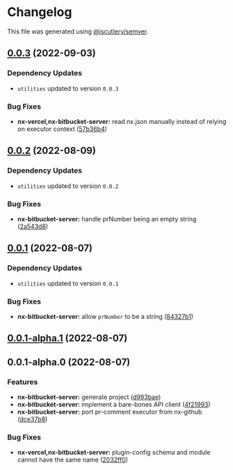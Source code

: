 # Changelog

This file was generated using [@jscutlery/semver](https://github.com/jscutlery/semver).

## [0.0.3](https://github.com/Phault/nx-expand/compare/nx-bitbucket-server-0.0.2...nx-bitbucket-server-0.0.3) (2022-09-03)

### Dependency Updates

* `utilities` updated to version `0.0.3`

### Bug Fixes

* **nx-vercel,nx-bitbucket-server:** read nx.json manually instead of relying on executor context ([57b36b4](https://github.com/Phault/nx-expand/commit/57b36b4d7c2f4c19ed88b4e9f0b57a67169dbdae))

## [0.0.2](https://github.com/Phault/nx-expand/compare/nx-bitbucket-server-0.0.1...nx-bitbucket-server-0.0.2) (2022-08-09)

### Dependency Updates

* `utilities` updated to version `0.0.2`

### Bug Fixes

* **nx-bitbucket-server:** handle prNumber being an empty string ([2a543d8](https://github.com/Phault/nx-expand/commit/2a543d87c15b834e99c350546199619d5fb99b51))

## [0.0.1](https://github.com/Phault/nx-expand/compare/nx-bitbucket-server-0.0.1-alpha.1...nx-bitbucket-server-0.0.1) (2022-08-07)

### Dependency Updates

* `utilities` updated to version `0.0.1`

### Bug Fixes

* **nx-bitbucket-server:** allow `prNumber` to be a string ([84327b1](https://github.com/Phault/nx-expand/commit/84327b1942a7aae7668837273d8020d2114d66fa))

## [0.0.1-alpha.1](https://github.com/Phault/nx-expand/compare/nx-bitbucket-server-0.0.1-alpha.0...nx-bitbucket-server-0.0.1-alpha.1) (2022-08-07)

## 0.0.1-alpha.0 (2022-08-07)


### Features

* **nx-bitbucket-server:** generate project ([d993bae](https://github.com/Phault/nx-expand/commit/d993bae633eb9d226f790892e52106428f9e64bf))
* **nx-bitbucket-server:** implement a bare-bones API client ([4f21993](https://github.com/Phault/nx-expand/commit/4f2199366b62c4def9cf8cebc1d9b87f32e473c5))
* **nx-bitbucket-server:** port pr-comment executor from nx-github ([dce37b8](https://github.com/Phault/nx-expand/commit/dce37b84515a9ad05f8e1fb45268f659bc50be89))


### Bug Fixes

* **nx-vercel,nx-bitbucket-server:** plugin-config schema and module cannot have the same name ([2032ff0](https://github.com/Phault/nx-expand/commit/2032ff0eb2096c7a1862eee426dc98df2f07dce9))
